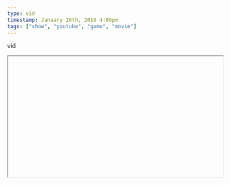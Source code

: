 ```yaml
---
type: vid
timestamp: January 26th, 2019 4:09pm
tags: ["show", "youtube", "game", "movie"]
---
```

vid
<iframe width="500" height="281"  id="youtube_iframe" src="https://www.youtube.com/embed/SP8EoIBGog0[![thumbnail](http://i3.ytimg.com/vi//maxresdefault.jpg)](https://www.youtube.com/watch?v=)></iframe>                    
                                            
Great insights on the relationships between critics and content producers and mob mentality.  

For the record, I don't mind Uwe's movies, and I like a lot of the ideas he has, but I also typically shut them off half way through.

Double also: while drivel, there's a lot to like about the inaccurate Resident Evil adaptations.  Especially when compared to their animated counter parts.
 
                                                    
<small>source: https://saturdayxiii.tumblr.com/post/182330559299</small>